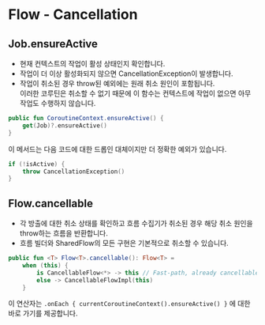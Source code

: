 # Flow - Cancellation

## Job.ensureActive
- 현재 컨텍스트의 작업이 활성 상태인지 확인합니다.
- 작업이 더 이상 활성화되지 않으면 CancellationException이 발생합니다.
- 작업이 취소된 경우 throw된 예외에는 원래 취소 원인이 포함됩니다.\
  이러한 코루틴은 취소할 수 없기 때문에 이 함수는 컨텍스트에 작업이 없으면 아무 작업도 수행하지 않습니다.

```kotlin
public fun CoroutineContext.ensureActive() {
    get(Job)?.ensureActive()
}
```

이 메서드는 다음 코드에 대한 드롭인 대체이지만 더 정확한 예외가 있습니다.
```kotlin
if (!isActive) {
    throw CancellationException()
}
```

## Flow<T>.cancellable
- 각 방출에 대한 취소 상태를 확인하고 흐름 수집기가 취소된 경우 해당 취소 원인을 throw하는 흐름을 반환합니다.
- 흐름 빌더와 SharedFlow의 모든 구현은 기본적으로 취소할 수 있습니다.

```kotlin
public fun <T> Flow<T>.cancellable(): Flow<T> =
    when (this) {
        is CancellableFlow<*> -> this // Fast-path, already cancellable
        else -> CancellableFlowImpl(this)
    }
```

이 연산자는 `.onEach { currentCoroutineContext().ensureActive() }` 에 대한 바로 가기를 제공합니다.